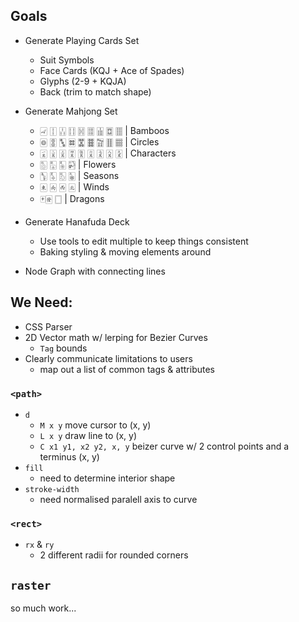 ## Goals
 * Generate Playing Cards Set
   - Suit Symbols
   - Face Cards (KQJ + Ace of Spades)
   - Glyphs (2-9 + KQJA)
   - Back (trim to match shape)

 * Generate Mahjong Set
   - 🀐 🀑 🀒 🀓 🀔 🀕 🀖 🀗 🀘 | Bamboos
   - 🀙 🀚 🀛 🀜 🀝 🀞 🀟 🀠 🀡 | Circles
   - 🀇 🀈 🀉 🀊 🀋 🀌 🀍 🀎 🀏 | Characters
   - 🀢 🀣 🀥 🀤 | Flowers
   - 🀦 🀧 🀨 🀩 | Seasons
   - 🀀 🀁 🀂 🀃 | Winds
   - 🀄🀅 🀆 | Dragons

 * Generate Hanafuda Deck
   - Use tools to edit multiple to keep things consistent
   - Baking styling & moving elements around

 * Node Graph with connecting lines


## We Need:
 * CSS Parser
 * 2D Vector math w/ lerping for Bezier Curves
   - `Tag` bounds
 * Clearly communicate limitations to users
   - map out a list of common tags & attributes

### `<path>`
 * `d`
   - `M x y`
     move cursor to (x, y)
   - `L x y`
     draw line to (x, y)
   - `C x1 y1, x2 y2, x, y`
     beizer curve w/ 2 control points and a terminus (x, y)
 * `fill`
   - need to determine interior shape
 * `stroke-width`
   - need normalised paralell axis to curve

### `<rect>`
 * `rx` & `ry`
   - 2 different radii for rounded corners


## `raster`
so much work...

